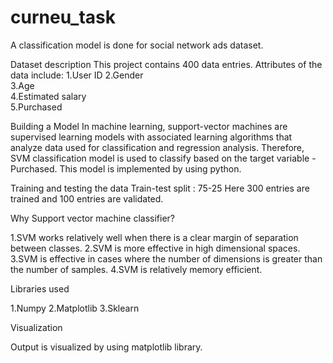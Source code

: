# curneu_task
A classification model is done for social network ads dataset. 

Dataset description
This project contains 400 data entries. 
Attributes of the data include:
1.User ID
2.Gender 	
3.Age 	
4.Estimated salary 	
5.Purchased

Building a Model
In machine learning, support-vector machines are 
supervised learning models with associated learning
algorithms that analyze data used for classification and
regression analysis. 
Therefore, SVM classification model is used to 
classify based on the target variable - Purchased. 
This model is implemented by using python. 
 
Training and testing the data
Train-test split : 75-25
Here 300 entries are trained and 
100 entries are validated. 

Why Support vector machine classifier? 

1.SVM works relatively well when there is a clear 
margin of separation between classes.
2.SVM is more effective in high dimensional spaces.
3.SVM is effective in cases where the number of
dimensions is greater than the number of samples.
4.SVM is relatively memory efficient. 

Libraries used

1.Numpy 
2.Matplotlib
3.Sklearn

Visualization

Output is visualized by using matplotlib library. 

